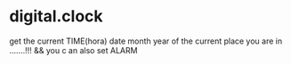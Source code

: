 # digital.clock
get the current TIME(hora) date month year of the current place you are in .......!!! &amp;&amp; you c an also set ALARM

